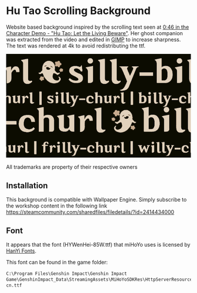 # Hu Tao Scrolling Background
Website based background inspired by the scrolling text seen at [0:46 in the Character Demo - "Hu Tao: Let the Living Beware"](https://youtu.be/qrH9vMZBwAk?t=46).
Her ghost companion was extracted from the video and edited in [GIMP](https://www.gimp.org/) to increase sharpness.
The text was rendered at 4k to avoid redistributing the ttf.

![Preview](https://github.com/XDleader555/hu_tao_scrolling_background/raw/master/images/preview_360p.gif)

All trademarks are property of their respective owners

## Installation
This background is compatible with Wallpaper Engine. Simply subscribe to the workshop content in the following link
https://steamcommunity.com/sharedfiles/filedetails/?id=2414434000

## Font
It appears that the font (HYWenHei-85W.ttf) that miHoYo uses is licensed by [HanYi Fonts](http://www.hanyi.com.cn/index.php).

This font can be found in the game folder:
```
C:\Program Files\Genshin Impact\Genshin Impact Game\GenshinImpact_Data\StreamingAssets\MiHoYoSDKRes\HttpServerResources\font\zh-cn.ttf
```
